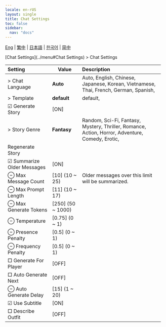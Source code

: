 ```yaml
---
locale: en-rUS
layout: single
title: Chat Settings
toc: false
sidebar:
  nav: "docs"
---
```

[Eng](/dancexr/menu/2025.4/chat/chat_settings) | [繁中](/tw/dancexr/menu/2025.4/chat/chat_settings) | [日本語](/jp/dancexr/menu/2025.4/chat/chat_settings) | [한국어](/kr/dancexr/menu/2025.4/chat/chat_settings) | [简中](/zh/dancexr/menu/2025.4/chat/chat_settings)

[Chat Settings](../menu#Chat Settings) > Chat Settings



| Setting | Value | Description |
| :--- | --- | :--- |
|  > Chat Language| **Auto** | Auto, English, Chinese, Japanese, Korean, Vietnamese, Thai, French, German, Spanish,  |
|  > Template| **default** | default,  |
|  ☑ Generate Story| [ON] | 
|  > Story Genre| **Fantasy** | Random, Sci-Fi, Fantasy, Mystery, Thriller, Romance, Action, Horror, Adventure, Comedy, Erotic,  |
|  Regenerate Story|| 
|  ☑ Summarize Older Messages| [ON] | 
|  ⊖ Max Message Count| [10] (10 ~ 25) | Older messages over this limit will be summarized.
|  ⊖ Max Prompt Length| [11] (10 ~ 17) | 
|  ⊖ Max Generate Tokens| [250] (50 ~ 1000) | 
|  ⊖ Temperature| [0.75] (0 ~ 1) | 
|  ⊖ Presence Penalty| [0.5] (0 ~ 1) | 
|  ⊖ Frequency Penalty| [0.5] (0 ~ 1) | 
|  □ Generate For Player| [OFF] | 
|  □ Auto Generate Next| [OFF] | 
|  ⊖ Auto Generate Delay| [15] (1 ~ 20) | 
|  ☑ Use Subtitle| [ON] | 
|  □ Describe Outfit| [OFF] | 

